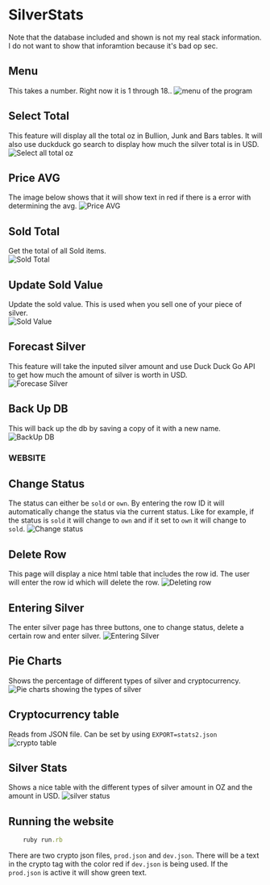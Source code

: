 # SilverStats

Note that the database included and shown is not my real stack information. I do not want to show
that inforamtion because it's bad op sec.


## Menu 
This takes a number. Right now it is 1 through 18..
![menu of the program](images/menu.png)

## Select Total
This feature will display all the total oz in Bullion, Junk and Bars tables. It will also use 
duckduck go search to display how much the silver total is in USD. 
![Select all total oz](images/select_all_total_oz.png)

## Price AVG
The image below shows that it will show text in red if there is a error with 
determining the avg. 
![Price AVG](images/price_avg.png)

## Sold Total
Get the total of all Sold items.<br>
![Sold Total](images/sold_total.png)

## Update Sold Value
Update the sold value. This is used when you sell one of your piece of silver.<br>
![Sold Value](images/update_sold.png)

## Forecast Silver
This feature will take the inputed silver amount and use Duck Duck Go API to
get how much the amount of silver is worth in USD. <Br>
![Forecase Silver](images/forecast_silver.png)

## Back Up DB
This will back up the db by saving a copy of it with a new name. <br>
![BackUp DB](images/backup_db.png)

### WEBSITE

## Change Status
The status can either be `sold` or `own`. By entering the row ID it will automatically change the status via the current status. Like for example,
if the status is `sold` it will change to `own` and if it set to `own` it will change to `sold`.
![Change status](images/change_status.png)

## Delete Row

This page will display a nice html table that includes the row id. The user will
enter the row id which will delete the row. 
![Deleting row](images/delete_row.png)

## Entering Silver
The enter silver page has three buttons, one to change status, delete a certain row and enter silver.
![Entering Silver](images/enter_silver.png)


## Pie Charts
Shows the percentage of different types of silver and cryptocurrency. 
![Pie charts showing the types of silver](images/pie_chart.png)

## Cryptocurrency table
Reads from JSON file. Can be set by using `EXPORT=stats2.json`
![crypto table](images/crypto.png)


## Silver Stats
Shows a nice table with the different types of silver amount in OZ and the amount in USD. 
![silver status](images/silver_stats.png)

## Running the website

```ruby
	ruby run.rb
```

There are two crypto json files, `prod.json` and `dev.json`. There will be a text in the crypto tag with the color red if 
`dev.json` is being used. If the `prod.json` is active it will show green text.

### 